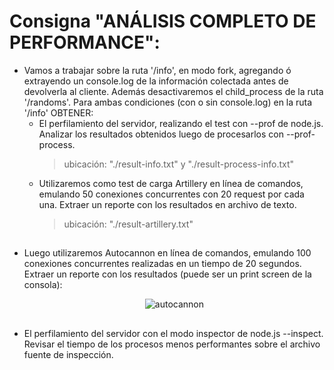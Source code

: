 # Consigna "ANÁLISIS COMPLETO DE PERFORMANCE":

* Vamos a trabajar sobre la ruta '/info', en modo fork, agregando ó extrayendo un console.log de la información colectada antes de devolverla al cliente. Además desactivaremos el child_process de la ruta '/randoms'.
Para ambas condiciones (con o sin console.log) en la ruta '/info' OBTENER:
  - El perfilamiento del servidor, realizando el test con --prof de node.js. Analizar los resultados obtenidos luego de procesarlos con --prof-process.
    > ubicación: "./result-info.txt" y "./result-process-info.txt"
  - Utilizaremos como test de carga Artillery en línea de comandos, emulando 50 conexiones concurrentes con 20 request por cada una. Extraer un reporte con los resultados en archivo de texto.
    > ubicación: "./result-artillery.txt"
##

* Luego utilizaremos Autocannon en línea de comandos, emulando 100 conexiones concurrentes realizadas en un tiempo de 20 segundos. Extraer un reporte con los resultados (puede ser un print screen de la consola):
  <p align="center"><img src="https://firebasestorage.googleapis.com/v0/b/backend-clases.appspot.com/o/autocannon.PNG?alt=media&token=468b7d1a-e425-4c44-826f-e08503224803" alt="autocannon"/></p>
##

* El perfilamiento del servidor con el modo inspector de node.js --inspect. Revisar el tiempo de los procesos menos performantes sobre el archivo fuente de inspección.
